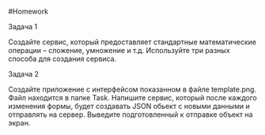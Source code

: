 #Homework 

Задача 1

Создайте сервис, который предоставляет стандартные математические операции – сложение, умножение и т.д. Используйте три разных способа для создания сервиса.

Задача 2

Создайте приложение с интерфейсом показанном в файле template.png. Файл находится в папке Task. Напишите сервис, который после каждого изменения формы, будет создавать JSON обьект с новыми данными и отправлять на сервер. Выведите подготовленный к отправке объект на экран.